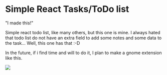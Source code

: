 # Simple React Tasks/ToDo list

"I made this!"

Simple react todo list, like many others, but this one is mine.
I always hated that todo list do not have an extra field to add some notes and some data to the task...
Well, this one has that :-D

In the future, if i find time and will to do it, I plan to make a gnome extension like this. 


![](https://i.imgflip.com/1xvnfi.jpg)
